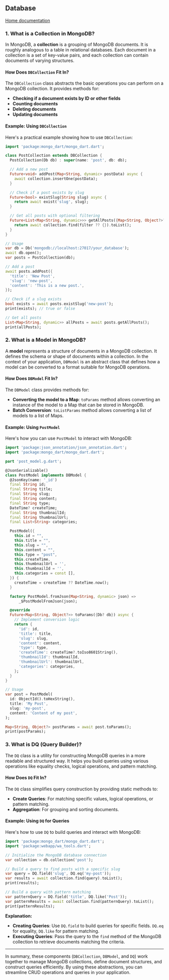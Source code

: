 ## Database
[Home documentation](/doc/README.md)
### **1. What is a Collection in MongoDB?**

In MongoDB, a **collection** is a grouping of MongoDB documents. It is roughly analogous to a table in relational databases. Each document in a collection is a set of key-value pairs, and each collection can contain documents of varying structures.

#### **How Does `DBCollection` Fit In?**

The `DBCollection` class abstracts the basic operations you can perform on a MongoDB collection. It provides methods for:
- **Checking if a document exists by ID or other fields**
- **Counting documents**
- **Deleting documents**
- **Updating documents**

#### **Example: Using `DBCollection`**

Here's a practical example showing how to use `DBCollection`:

```dart
import 'package:mongo_dart/mongo_dart.dart';

class PostCollection extends DBCollection {
  PostCollection(Db db) : super(name: 'post', db: db);

  // Add a new post
  Future<void> addPost(Map<String, dynamic> postData) async {
    await collection.insertOne(postData);
  }

  // Check if a post exists by slug
  Future<bool> existSlug(String slug) async {
    return await exist('slug', slug);
  }

  // Get all posts with optional filtering
  Future<List<Map<String, dynamic>>> getAllPosts({Map<String, Object?>? filter}) async {
    return await collection.find(filter ?? {}).toList();
  }
}

// Usage
var db = Db('mongodb://localhost:27017/your_database');
await db.open();
var posts = PostCollection(db);

// Add a post
await posts.addPost({
  'title': 'New Post',
  'slug': 'new-post',
  'content': 'This is a new post.',
});

// Check if a slug exists
bool exists = await posts.existSlug('new-post');
print(exists); // true or false

// Get all posts
List<Map<String, dynamic>> allPosts = await posts.getAllPosts();
print(allPosts);
```

### **2. What is a Model in MongoDB?**

A **model** represents a structure of documents in a MongoDB collection. It defines the schema or shape of documents within a collection. In the context of your application, `DBModel` is an abstract class that defines how a model can be converted to a format suitable for MongoDB operations.

#### **How Does `DBModel` Fit In?**

The `DBModel` class provides methods for:
- **Converting the model to a Map**: `toParams` method allows converting an instance of the model to a Map that can be stored in MongoDB.
- **Batch Conversion**: `toListParams` method allows converting a list of models to a list of Maps.

#### **Example: Using `PostModel`**

Here's how you can use `PostModel` to interact with MongoDB:

```dart
import 'package:json_annotation/json_annotation.dart';
import 'package:mongo_dart/mongo_dart.dart';

part 'post_model.g.dart';

@JsonSerializable()
class PostModel implements DBModel {
  @JsonKey(name: '_id')
  final String id;
  final String title;
  final String slug;
  final String content;
  final String type;
  DateTime? createTime;
  final String thumbnailId;
  final String thumbnailUrl;
  final List<String> categories;

  PostModel({
    this.id = "",
    this.title = "",
    this.slug = "",
    this.content = "",
    this.type = "post",
    this.createTime,
    this.thumbnailUrl = '',
    this.thumbnailId = '',
    this.categories = const [],
  }) {
    createTime = createTime ?? DateTime.now();
  }

  factory PostModel.fromJson(Map<String, dynamic> json) =>
      _$PostModelFromJson(json);

  @override
  Future<Map<String, Object?>> toParams({Db? db}) async {
    // Implement conversion logic
    return {
      'id': id,
      'title': title,
      'slug': slug,
      'content': content,
      'type': type,
      'createTime': createTime?.toIso8601String(),
      'thumbnailId': thumbnailId,
      'thumbnailUrl': thumbnailUrl,
      'categories': categories,
    };
  }
}

// Usage
var post = PostModel(
  id: ObjectId().toHexString(),
  title: 'My Post',
  slug: 'my-post',
  content: 'Content of my post',
);

Map<String, Object?> postParams = await post.toParams();
print(postParams);
```

### **3. What is DQ (Query Builder)?**

The `DQ` class is a utility for constructing MongoDB queries in a more readable and structured way. It helps you build queries using various operations like equality checks, logical operations, and pattern matching.

#### **How Does `DQ` Fit In?**

The `DQ` class simplifies query construction by providing static methods to:
- **Create Queries**: For matching specific values, logical operations, or pattern matching.
- **Aggregation**: For grouping and sorting documents.

#### **Example: Using `DQ` for Queries**

Here's how to use `DQ` to build queries and interact with MongoDB:

```dart
import 'package:mongo_dart/mongo_dart.dart';
import 'package:webapp/wa_tools.dart';

// Initialize the MongoDB database connection
var collection = db.collection('post');

// Build a query to find posts with a specific slug
var query = DQ.field('slug', DQ.eq('my-post'));
var results = await collection.find(query).toList();
print(results);

// Build a query with pattern matching
var patternQuery = DQ.field('title', DQ.like('Post'));
var patternResults = await collection.find(patternQuery).toList();
print(patternResults);
```

**Explanation:**
- **Creating Queries**: Use `DQ.field` to build queries for specific fields. `DQ.eq` for equality, `DQ.like` for pattern matching.
- **Executing Queries**: Pass the query to the `find` method of the MongoDB collection to retrieve documents matching the criteria.

---

In summary, these components (`DBCollection`, `DBModel`, and `DQ`) work together to manage MongoDB collections, define document structures, and construct queries efficiently. By using these abstractions, you can streamline CRUD operations and queries in your application.